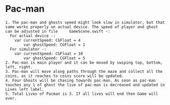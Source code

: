 # Pac-man
	1. The pac-man and ghosts speed might look slow in simulator, but that same works properly on actual device. The speed of player and ghost can be adjusted in file 	   GameScene.swift -:
      For actual device -:
        var currentSpeed: CGFloat = 4
            var ghostSpeed: CGFloat = 1
      For simulator -:
        var currentSpeed: CGFloat = 10
            var ghostSpeed: CGFloat = 5
	2. Pac-man is main player and it can be moved by swiping top, bottom, left, right.
	3. Pac-man will move along paths through the maze and collect all the coins, as it reaches to coins score will be updated.
	4. Four Ghosts will be chasing towards pac-man. As soon as pac-man touches any 1 of ghost the live of pac-man is decreased and updated in Lives left label.
	5. Total Lives of Pacman is 3. If all lives will end then Game will over.
